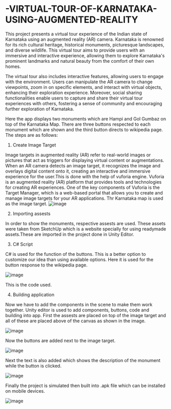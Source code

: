 # -VIRTUAL-TOUR-OF-KARNATAKA-USING-AUGMENTED-REALITY
This project presents a virtual tour experience of the Indian state of Karnataka using an augmented reality (AR) camera. Karnataka is renowned for its rich cultural heritage, historical monuments, picturesque landscapes, and diverse wildlife. This virtual tour aims to provide users with an immersive and interactive experience, allowing them to explore Karnataka's prominent landmarks and natural beauty from the comfort of their own homes.

The virtual tour also includes interactive features, allowing users to engage with the environment. Users can manipulate the AR camera to change viewpoints, zoom in on specific elements, and interact with virtual objects, enhancing their exploration experience. Moreover, social sharing functionalities enable users to capture and share their virtual tour experiences with others, fostering a sense of community and encouraging further exploration of Karnataka. 

Here the app displays two monuments which are Hampi and Gol Gumbaz on top of the Karnataka Map. There are three buttons respected to each monument which are shown and the third button directs to wikipedia page.
The steps are as follows:

1. Create Image Target
   
Image targets in augmented reality (AR) refer to real-world images or pictures that act as triggers for displaying virtual content or augmentations. When an AR camera detects an image target, it recognizes the image and overlays digital content onto it, creating an interactive and immersive experience for the user.This is done with the help of vuforia engine. Vuforia is an augmented reality (AR) platform that provides tools and technologies for creating AR experiences. One of the key components of Vuforia is the Target Manager, which is a web-based portal that allows you to create and manage image targets for your AR applications. Thr Karnataka map is used as the image target.
![image](https://github.com/user-attachments/assets/1101a480-e70c-473c-8562-6281067395b1)

2. Importing assests

In order to show the monuments, respective assests are used. These assets were taken from SketchUp which is a website specially for using readymade assets.These are imported in the project done in Unity Editor.

3. C# Script
   
C# is used for the function of the buttons. This is a better option to customize our idea than using available options. Here it is used for the button response to the wikipedia page.


![image](https://github.com/user-attachments/assets/80fca874-decb-4a3a-b761-9fb5285e920b)


This is the code used.


4. Building application

Now we have to add the components in the scene to make them work together. Unity editor is used to add components, buttons, code and building into app. First the assests are placed on top of the image target and all of these are placed above of the canvas as shown in the image.

![image](https://github.com/user-attachments/assets/375f29ec-e43e-47d9-8787-90f0da04338f)


Now the buttons are added next to the image target.

![image](https://github.com/user-attachments/assets/99799992-cf52-4759-be32-d22041d7a536)


Next the text is also added which shows the description of the monument while the button is clicked.

![image](https://github.com/user-attachments/assets/7a6c9284-bb13-4eae-887b-fbcbd06d4c43)


Finally the project is simulated then built into .apk file which can be installed on mobile devices.

![image](https://github.com/user-attachments/assets/bbffaa4e-3017-48d3-8f5b-00482561b33f)










